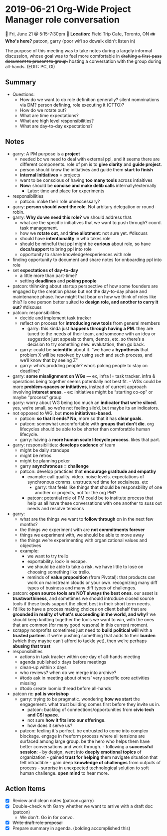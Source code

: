 # 2019-06-21 Org-Wide Project Manager role conversation

:date: Fri, June 21 @ 5:15-7:30pm
:round_pushpin: **Location:** Field Trip Cafe, Toronto, ON
:family: **Who's here?** patcon, garry (poor wifi so dcwalk didn't listen in)

The purpose of this meeting was to take notes during a largely informal discussion, whose goal was to feel more comfortable in ~~drafting a first-pass document to present to group.~~ hosting a conversation with the group during all-hands. (EDIT: PC, GI)

## Summary

- Questions:
    - How do we want to do role definition generally? silent nomninations via DM? person defining, role executing it (CTTO)?
    - How do we rotate out?
    - What are time expectations?
    - What are high level responsibilities?
    - What are day-to-day expectations?

## Notes

- garry: A PM purpose is a **project**
    - needed bc we need to deal with external ppl, and it seems there are different components. role of pm is to **give clarity** and **guide project**.
    - person should know the initiatives and guide them **start to finish**
    - **internal initiatives** = projects
    - want to be conscious of having **too many tools** across intiaitives
    - **Now:** should be **concise and make delib calls** internally/externally
        - Later: time and place for experiments
- responsibilities
	- patcon: make their role unneccessary?
- garry: **person should _want_ the role**. Not arbitary delegation or round-robin.
- garry: **Why do we need this role?** we should address that.
	- what are the specific initiatives that we want to push through? coord. task management.
	- how we **rotate out**, and **time allotment**: not sure yet. #discuss
	- should have **intentionality** in who takes role
	- should be mindful that ppl might be **curious** about role, so have **docs/support** to bring ppl into role
	- opportunity to share knowledge/experiences with role
- finding opportunity to document and share notes for onboarding ppl into role
- set **expectations of day-to-day**
    - a little more than part-time?
    - setting **deadlines** and **poking people**
- patcon: thihnking about startup perspective of how some founders are engaged by the creation phase but not the day-to-day phase and maintenance phase. how might that bear on how we think of roles like this? Is one person better suited to **design role, and another to carry it out**? #discuss
- patcon: responsibilities
	- decide and implement task tracker
	- reflect on process for **introducing new tools** from general members
		- garry: this kinda just **happens through having a PM**. they are tuned to the needs of their team, and someone with an idea or suggestion just appeals to them, demos, etc. so there’s a decision to try something new. evalutation, then go back.
	- garry: could be **scientific** about it. “we have a **hypothesis** that problem X will be resolved by using such and such process, and we’ll know that by seeing Z”
	- garry: who’s prodding people? who’s poking people to stay on deadline?
- garry: **some misalignment on WGs** — ex, infra != task tracker. infra & operations being together seems potentially not best fit.
	    - WGs could be more **problem-spaces or initiatives**, instead of current approach involving **interest areas**.
		- ex: initiatives might be “starting co-op” or maybe “process” group
- garry: worry about WG being too much an **indicator that we’re siloed**. yes, we’re small, so we’re not feeling silo’d, but maybe its an indicators.
- not opposed to WG, but **more initiatives-based**.
	- patcon: **so that it ends? No**, more so that it has **clear goals**.
	- patcon: somewhat uncomfortable with **groups that don’t die**. org lifecycles should be able to be shorter than comforatble human lifecycle.
	- garry: having a **more human scale lifecycle process**. likes that part.
- garry: responsibilities: **develops cadence** of team
	- might be daily standups
	- might be retros
	- might be planning poker
    - garry **asynchronous = challenge**
    - patcon: develop practices that **encourage gratitude and empathy**
	    - example: call quality. video. noise levels. expectations of synchronous comms. unstructured time for socialness. etc
		    - garry: that feels like things that should be responsbility of one another or projects, not for the org PM?
        - patcon: potential role of PM could be to institute process that help us all have these conversations with one another to suss out needs and resolve tensions
- garry:
	- what are the things we want to **follow through** on in the next few months?
    - the things we experiment with are **not commitments forever**
    - things we experiment with, we should be able to move away
    - the things we’re experimenting with organizational values and objectives
    - example:
        - we want to try trello
        - exportability. lock-in escape.
        - we should be able to take a risk. we have little to lose on choosing something like trello.
        - reminds of **value proposition** (from Pivotal): that products can work on mainstream clouds or your own. recognizing many diff types of business and many diff types of challenges.
- patcon: **open source tools are NOT always the best ones**. our asset is **trustworthiness**, and sometimes we should introduce closed source tools if these tools support the client best in their short term needs.
- I’d like to have a process making choices on client behalf that are **grounded in reality of what's succeeding in the world, and why?** we should keep knitting together the tools we want to win, with the ones that are common (for many good reasons) in this current moment.
- scrappy nonprofits sometimes just need to **build political will** with a **trusted partner**. if we’re pushing something that adds to their **burden** (which they maybe can’t afford to tackle yet), then we’re perhaps **abusing that trust**
- responsibilties
	- actions in task tracker within one day of all-hands meeting
	- agenda published x days before meetings
	- clean-up within x days
	- who reviews? when do we merge into archive?
	- #todo ask in meeting about others’ very specific core activities missing
	- #todo create loomio thread before all-hands
- patcon re: **pol.is workshop**
	- garry: trying to be pragmatic. wondering **how we start** the engagement. what trust building comes first before they invite us in.
	    - patcon: backlog of connections/opportunities from **civic tech and CSI space**.
	    - not sure **how it fits into our offerings.**
	    - how does it serve us?
    - patcon: feeling it's perfect. be entrusted to come into complex blockage. engage in freeform process where all tensions are surfaced among large group. be the hero who helps them have better conversations and work through.
	        - following a **successful session**:
	            - by design, went into **deeply emotional topics** of organization
	            - gained **trust for helping** them navigate situation that felt intractible
	            - gain deep **knowledge of challenges** from outputs of process
	            - surprise in unexpected technological solution to soft human challenge. **open mind** to hear more.

## Action Items

- [x] Review and clean notes (patcon+garry)
- [x] Double-check with Garry whether we want to arrive with a draft doc (patcon)
    - We don't. Go in for convo.
- [x] ~~Write draft role proposal~~
- [x] Prepare summary in agenda. (bolding accomplished this)
